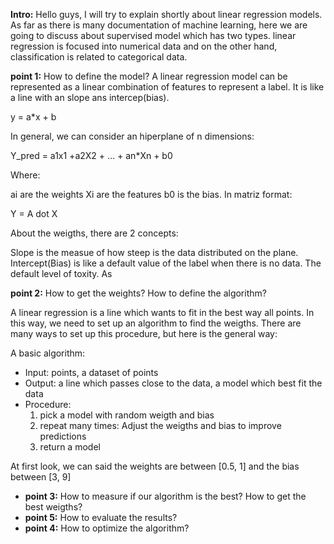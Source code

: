 **Intro:**
Hello guys, I will try to explain shortly about linear regression models. As far as there is many documentation of machine learning, here we are going to discuss about supervised model which has two types. linear regression is focused into numerical data and on the other hand, classification is related to categorical data.

**point 1:** How to define the model? 
A linear regression model can be represented as a linear combination of features to represent a label. It is like a line with an slope ans intercep(bias).

y = a*x + b

In general, we can consider an hiperplane of n dimensions:

Y_pred = a1x1 +a2X2 + ... + an*Xn + b0

Where:

ai are the weights
Xi are the features
b0 is the bias.
In matriz format:

Y = A dot X

About the weigths, there are 2 concepts:

Slope is the measue of how steep is the data distributed on the plane.
Intercept(Bias) is like a default value of the label when there is no data. The default level of toxity.
As

**point 2:** How to get the weights? How to define the algorithm?

A linear regression is a line which wants to fit in the best way all points. In this way, we need to set up an algorithm to find the weigths. There are many ways to set up this procedure, but here is the general way:

A basic algorithm:

- Input: points, a dataset of points
- Output: a line which passes close to the data,  a model which best fit the data
- Procedure:
    1. pick a model with random weigth and bias
    2. repeat many times: Adjust the weigths and bias to improve predictions
    3. return a model
    
At first look, we can said the weights are between [0.5, 1] and the bias between [3, 9]

- **point 3:** How to measure if our algorithm is the best? How to get the best weigths?
- **point 5:** How to evaluate the results?
- **point 4:** How to optimize the algorithm?
